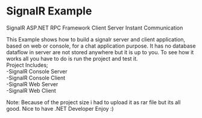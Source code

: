 # SignalR Example
SignalR ASP.NET RPC Framework Client Server Instant Communication

  This Example shows how to build a signalr server and client application, based on web or console, for a chat application purpose.
It has no database dataflow in server are not stored anywhere but it is up to you. To see how it works all you have to do is run the project and test it.
<br/>
  Project Includes;
  <br/>
  -SignalR Console Server<br/>
  -SignalR Console Client<br/>
  -SignalR Web Server<br/>
  -SignalR Web Client<br/>
  
  Note: Because of the project size i had to upload it as rar file but its all good. Nice to have .NET Developer Enjoy :)
